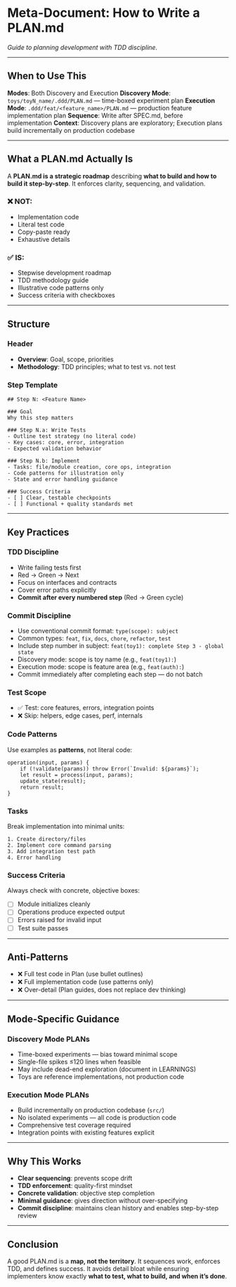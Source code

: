 # Meta-Document: How to Write a PLAN.md

_Guide to planning development with TDD discipline._

---

## When to Use This

**Modes**: Both Discovery and Execution
**Discovery Mode**: `toys/toyN_name/.ddd/PLAN.md` — time-boxed experiment plan
**Execution Mode**: `.ddd/feat/<feature_name>/PLAN.md` — production feature implementation plan
**Sequence**: Write after SPEC.md, before implementation
**Context**: Discovery plans are exploratory; Execution plans build incrementally on production codebase

---

## What a PLAN.md Actually Is

A **PLAN.md is a strategic roadmap** describing **what to build and how to build it step-by-step**. It enforces clarity, sequencing, and validation.

### ❌ NOT:
- Implementation code
- Literal test code
- Copy-paste ready
- Exhaustive details

### ✅ IS:
- Stepwise development roadmap
- TDD methodology guide
- Illustrative code patterns only
- Success criteria with checkboxes

---

## Structure

### Header
- **Overview**: Goal, scope, priorities
- **Methodology**: TDD principles; what to test vs. not test

### Step Template

    ## Step N: <Feature Name>

    ### Goal
    Why this step matters

    ### Step N.a: Write Tests
    - Outline test strategy (no literal code)
    - Key cases: core, error, integration
    - Expected validation behavior

    ### Step N.b: Implement
    - Tasks: file/module creation, core ops, integration
    - Code patterns for illustration only
    - State and error handling guidance

    ### Success Criteria
    - [ ] Clear, testable checkpoints
    - [ ] Functional + quality standards met

---

## Key Practices

### TDD Discipline
- Write failing tests first
- Red → Green → Next
- Focus on interfaces and contracts
- Cover error paths explicitly
- **Commit after every numbered step** (Red → Green cycle)

### Commit Discipline
- Use conventional commit format: `type(scope): subject`
- Common types: `feat`, `fix`, `docs`, `chore`, `refactor`, `test`
- Include step number in subject: `feat(toy1): complete Step 3 - global state`
- Discovery mode: scope is toy name (e.g., `feat(toy1):`)
- Execution mode: scope is feature area (e.g., `feat(auth):`)
- Commit immediately after completing each step — do not batch

### Test Scope
- ✅ Test: core features, errors, integration points
- ❌ Skip: helpers, edge cases, perf, internals

### Code Patterns
Use examples as **patterns**, not literal code:

    operation(input, params) {
        if (!validate(params)) throw Error(`Invalid: ${params}`);
        let result = process(input, params);
        update_state(result);
        return result;
    }

### Tasks
Break implementation into minimal units:

    1. Create directory/files
    2. Implement core command parsing
    3. Add integration test path
    4. Error handling

### Success Criteria
Always check with concrete, objective boxes:

- [ ] Module initializes cleanly
- [ ] Operations produce expected output
- [ ] Errors raised for invalid input
- [ ] Test suite passes  

---

## Anti-Patterns
- ❌ Full test code in Plan (use bullet outlines)
- ❌ Full implementation code (use patterns only)
- ❌ Over-detail (Plan guides, does not replace dev thinking)

---

## Mode-Specific Guidance

### Discovery Mode PLANs
- Time-boxed experiments — bias toward minimal scope
- Single-file spikes ≤120 lines when feasible
- May include dead-end exploration (document in LEARNINGS)
- Toys are reference implementations, not production code

### Execution Mode PLANs
- Build incrementally on production codebase (`src/`)
- No isolated experiments — all code is production code
- Comprehensive test coverage required
- Integration points with existing features explicit

---

## Why This Works
- **Clear sequencing**: prevents scope drift
- **TDD enforcement**: quality-first mindset
- **Concrete validation**: objective step completion
- **Minimal guidance**: gives direction without over-specifying
- **Commit discipline**: maintains clean history and enables step-by-step review  

---

## Conclusion
A good PLAN.md is a **map, not the territory**. It sequences work, enforces TDD, and defines success. It avoids detail bloat while ensuring implementers know exactly **what to test, what to build, and when it’s done**.